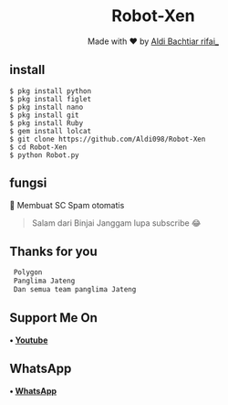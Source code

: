 <h1 align="center">
  Robot-Xen
</h1>
</div>
<p align="center">
  Made with ❤️ by <a href="https://github.com/Aldi098">Aldi Bachtiar rifai_</a>
</p>
<p align="center">
 
## install
```python3
$ pkg install python
$ pkg install figlet
$ pkg install nano
$ pkg install git
$ pkg install Ruby
$ gem install lolcat
$ git clone https://github.com/Aldi098/Robot-Xen
$ cd Robot-Xen
$ python Robot.py

```

## fungsi

🤖 Membuat SC Spam otomatis


> Salam dari Binjai Janggam lupa subscribe 😂

## Thanks for you
```php
 Polygon
 Panglima Jateng
 Dan semua team panglima Jateng
```
## Support Me On
<b>• [Youtube](https://youtube.com/channel/UC7ygjAbDjuiN76PqOlJm40A)</b>
</br>
## WhatsApp
<b>• [WhatsApp](https://api.whatsapp.com/send?phone=+62852-9500-4078&text=Assalamualaikum)</b>
<br>
